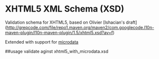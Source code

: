 # XHTML5 XML Schema (XSD)
Validation schema for XHTML5, based on Olivier [Ishacian's draft] (http://grepcode.com/file/repo1.maven.org/maven2/com.googlecode.l10n-maven-plugin/l10n-maven-plugin/1.5/xhtml5.xsd?av=f)

Extended with support for [microdata](http://en.wikipedia.org/wiki/Microdata_%28HTML%29)

##usage
validate aginst xhtml5_with_microdata.xsd
